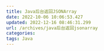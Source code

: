 ```yaml
---
title: Java后台返回JSONArray
date: 2022-10-06 10:06:53.427
updated: 2022-12-16 08:46:31.299
url: /archives/java后台返回jsonarray
categories: 
tags: Java
---
```


